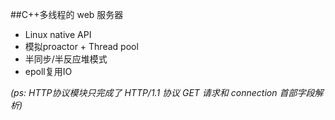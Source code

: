##C++多线程的 web 服务器

+ Linux native API
+ 模拟proactor + Thread pool
+ 半同步/半反应堆模式 
+ epoll复用IO

*(ps: HTTP协议模块只完成了 HTTP/1.1 协议 GET 请求和 connection 首部字段解析)*

